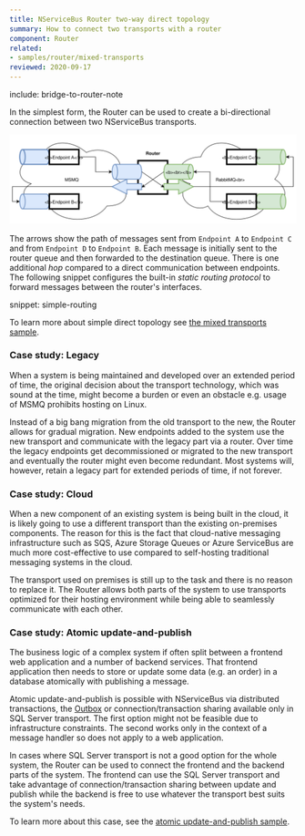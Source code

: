 ```yaml
---
title: NServiceBus Router two-way direct topology
summary: How to connect two transports with a router
component: Router
related:
- samples/router/mixed-transports
reviewed: 2020-09-17
---
```


include: bridge-to-router-note

In the simplest form, the Router can be used to create a bi-directional connection between two NServiceBus transports.

![direct](direct.svg)

The arrows show the path of messages sent from `Endpoint A` to `Endpoint C` and from `Endpoint D` to `Endpoint B`. Each message is initially sent to the router queue and then forwarded to the destination queue. There is one additional *hop* compared to a direct communication between endpoints. The following snippet configures the built-in *static routing protocol* to forward messages between the router's interfaces.

snippet: simple-routing

To learn more about simple direct topology see [the mixed transports sample](/samples/router/mixed-transports). 

### Case study: Legacy

When a system is being maintained and developed over an extended period of time, the original decision about the transport technology, which was sound at the time, might become a burden or even an obstacle e.g. usage of MSMQ prohibits hosting on Linux.

Instead of a big bang migration from the old transport to the new, the Router allows for gradual migration. New endpoints added to the system use the new transport and communicate with the legacy part via a router. Over time the legacy endpoints get decommissioned or migrated to the new transport and eventually the router might even become redundant. Most systems will, however, retain a legacy part for extended periods of time, if not forever.

### Case study: Cloud

When a new component of an existing system is being built in the cloud, it is likely going to use a different transport than the existing on-premises components. The reason for this is the fact that cloud-native messaging infrastructure such as SQS, Azure Storage Queues or Azure ServiceBus are much more cost-effective to use compared to self-hosting traditional messaging systems in the cloud.

The transport used on premises is still up to the task and there is no reason to replace it. The Router allows both parts of the system to use transports optimized for their hosting environment while being able to seamlessly communicate with each other.

### Case study: Atomic update-and-publish

The business logic of a complex system if often split between a frontend web application and a number of backend services. That frontend application then needs to store or update some data (e.g. an order) in a database atomically with publishing a message.

Atomic update-and-publish is possible with NServiceBus via distributed transactions, the [Outbox](/nservicebus/outbox) or connection/transaction sharing available only in SQL Server transport. The first option might not be feasible due to infrastructure constraints. The second works only in the context of a message handler so does not apply to a web application.

In cases where SQL Server transport is not a good option for the whole system, the Router can be used to connect the frontend and the backend parts of the system. The frontend can use the SQL Server transport and take advantage of connection/transaction sharing between update and publish while the backend is free to use whatever the transport best suits the system's needs. 

To learn more about this case, see the [atomic update-and-publish sample](/samples/router/update-and-publish).
